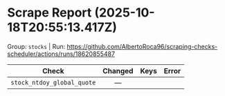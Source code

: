 # Scrape Report (2025-10-18T20:55:13.417Z)

Group: `stocks`  |  Run: https://github.com/AlbertoRoca96/scraping-checks-scheduler/actions/runs/18620855487

| Check | Changed | Keys | Error |
|---|:---:|:--|:--|
| `stock_ntdoy_global_quote` | — |  |  |
